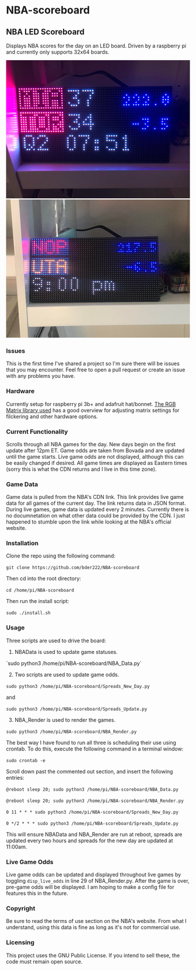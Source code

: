 # NBA-scoreboard

## NBA LED Scoreboard
Displays NBA scores for the day on an LED board. Driven by a raspberry pi and currently only supports 32x64 boards.

![Live Game](Game_upcoming.jpg) ![Live Game](Game_Upcoming_v2.jpg)

### Issues
This is the first time I've shared a project so I'm sure there will be issues that you may encounter. Feel free to open a pull request or create an issue with any problems you have.


### Hardware
Currently setup for raspberry pi 3b+ and adafruit hat/bonnet. [The RGB Matrix library used](https://github.com/hzeller/rpi-rgb-led-matrix) has a good overview for adjusting matrix settings for filckering and other hardware options.

### Current Functionality
Scrolls through all NBA games for the day. New days begin on the first update after 12pm ET. Game odds are taken from Bovada and are updated until the game starts. Live game odds are not displayed, although this can be easily changed if desired. All game times are displayed as Eastern times (sorry this is what the CDN returns and I live in this time zone).

### Game Data
Game data is pulled from the NBA's CDN link. This link provides live game data for all games of the current day. The link returns data in JSON format. During live games, game data is updated every 2 minutes. Currently there is no documnetation on what other data could be provided by the CDN. I just happened to stumble upon the link while looking at the NBA's official website.

### Installation
Clone the repo using the following command:

`git clone https://github.com/bder222/NBA-scoreboard`

Then cd into the root directory:

`cd /home/pi/NBA-scoreboard`

Then run the install script:

`sudo ./install.sh`

### Usage
Three scripts are used to drive the board:
1. NBAData is used to update game statuses.

  <p>`sudo python3 /home/pi/NBA-scoreboard/NBA_Data.py`<p/>



2. Two scripts are used to update game odds.

  `sudo python3 /home/pi/NBA-scoreboard/Spreads_New_Day.py`

and 

  `sudo python3 /home/pi/NBA-scoreboard/Spreads_Update.py`



3. NBA_Render is used to render the games.

  `sudo python3 /home/pi/NBA-scoreboard/NBA_Render.py`



The best way I have found to run all three is scheduling their use using crontab. To do this, execute the following command in a terminal window:

  `sudo crontab -e`

Scroll down past the commented out section, and insert the following entries:

  ```@reboot sleep 20; sudo python3 /home/pi/NBA-scoreboard/NBA_Data.py```

  ```@reboot sleep 20; sudo python3 /home/pi/NBA-scoreboard/NBA_Render.py```

  ```0 11 * * * sudo python3 /home/pi/NBA-scoreboard/Spreads_New_Day.py```

  ```0 */2 * * * sudo python3 /home/pi/NBA-scoreboard/Spreads_Update.py```

This will ensure NBAData and NBA_Render are run at reboot, spreads are updated every two hours and spreads for the new day are updated at 11:00am.

### Live Game Odds
Live game odds can be updated and displayed throughout live games by toggling `disp_live_odds` in line 29 of NBA_Render.py. After the game is over, pre-game odds will be displayed. I am hoping to make a config file for features this in the future.

### Copyright
Be sure to read the terms of use section on the NBA's website. From what I understand, using this data is fine as long as it's not for commercial use.

### Licensing
This project uses the GNU Public License. If you intend to sell these, the code must remain open source.
